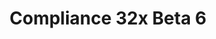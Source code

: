 ---
layout: post
title: Compliance 32x Beta 6
permalink: /compliance32x/B6
comments: true
comments-id: 1.16.5-32x-Beta-6
header-img: compliance32x/releases/B6.jpg

long_text: A shipwreck awaits you with a new beta as its treasure – just make sure not to get strangled by the drowned! Beyond that, this update brings multiple changes and additions like logs and the spooky phantom. Thanks to our great contributors for making this possible!<br><br>Enjoy, and let us know what you think.

main_changelog: changelogs/compliance32

download:
  - Java - 1.16.5 (GitHub):
    - https://github.com/Compliance-Resource-Pack/Compliance-Java-32x/releases/download/beta-6/Compliance-32x-Java-Beta-6.zip
  - Java - 1.16.5 (CurseForge):
    - https://www.curseforge.com/minecraft/texture-packs/compliance-32x/download/3274045
  - Bedrock - 1.16.220 (GitHub):
    - https://github.com/Compliance-Resource-Pack/Compliance-Bedrock-32x/releases/download/beta-6/Compliance-32x-Bedrock-Beta-6.mcpack
---